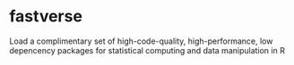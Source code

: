 # fastverse
Load a complimentary set of high-code-quality, high-performance, low depencency packages for statistical computing and data manipulation in R
